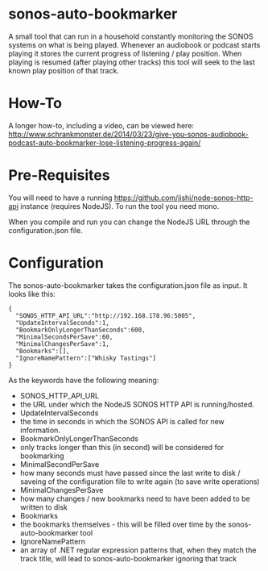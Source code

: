 sonos-auto-bookmarker
=====================

A small tool that can run in a household constantly monitoring the SONOS systems on what is being played. Whenever an audiobook or podcast starts playing it stores the current progress of listening / play position. When playing is resumed (after playing other tracks) this tool will seek to the last known play position of that track.

How-To
=======

A longer how-to, including a video, can be viewed here: http://www.schrankmonster.de/2014/03/23/give-you-sonos-audiobook-podcast-auto-bookmarker-lose-listening-progress-again/

Pre-Requisites
===============

You will need to have a running https://github.com/jishi/node-sonos-http-api instance (requires NodeJS). To run the tool you need mono.

When you compile and run you can change the NodeJS URL through the configuration.json file.

Configuration
===============

The sonos-auto-bookmarker takes the configuration.json file as input. It looks like this:

    {
	  "SONOS_HTTP_API_URL":"http://192.168.178.96:5005",
	  "UpdateIntervalSeconds":1,
	  "BookmarkOnlyLongerThanSeconds":600,
	  "MinimalSecondsPerSave":60,
	  "MinimalChangesPerSave":1,
	  "Bookmarks":[],
	  "IgnoreNamePattern":["Whisky Tastings"] 
	}
	
As the keywords have the following meaning:

- SONOS_HTTP_API_URL
 - the URL under which the NodeJS SONOS HTTP API is running/hosted.
- UpdateIntervalSeconds
 - the time in seconds in which the SONOS API is called for new information.
- BookmarkOnlyLongerThanSeconds
 - only tracks longer than this (in second) will be considered for bookmarking
- MinimalSecondPerSave
 - how many seconds must have passed since the last write to disk / saveing of the configuration file to write again (to save write operations)
- MinimalChangesPerSave
 - how many changes / new bookmarks need to have been added to be written to disk
- Bookmarks
 - the bookmarks themselves - this will be filled over time by the sonos-auto-bookmarker tool
- IgnoreNamePattern
 - an array of .NET regular expression patterns that, when they match the track title, will lead to sonos-auto-bookmarker ignoring that track
